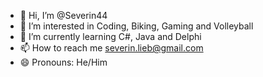 - 👋 Hi, I’m @Severin44
- 👀 I’m interested in Coding, Biking, Gaming and Volleyball
- 🌱 I’m currently learning C#, Java and Delphi
- 📫 How to reach me severin.lieb@gmail.com
- 😄 Pronouns: He/Him
